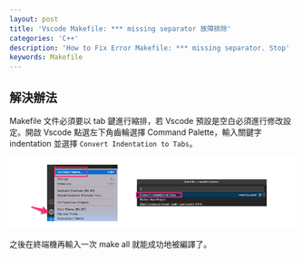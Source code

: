 ```yaml
---
layout: post
title: 'Vscode Makefile: *** missing separator 故障排除'
categories: 'C++'
description: 'How to Fix Error Makefile: *** missing separator. Stop'
keywords: Makefile
---
```


## 解決辦法
Makefile 文件必須要以 tab 鍵進行縮排，若 Vscode 預設是空白必須進行修改設定。開啟 Vscode 點選左下角齒輪選擇 Command Palette，輸入關鍵字 indentation 並選擇 `Convert Indentation to Tabs`。

![](/images/posts/C%2B%2B/2022/img1110728-1.png)

之後在終端機再輸入一次 make all 就能成功地被編譯了。